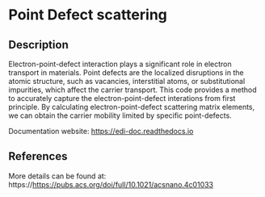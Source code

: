# Point Defect scattering

## Description
Electron-point-defect interaction plays a significant role in electron transport in materials. Point defects are the localized disruptions in the atomic structure, such as vacancies, interstitial atoms, or substitutional impurities, which affect the carrier transport. This code provides a method to accurately capture the electron-point-defect interations from first principle. By calculating electron-point-defect scattering matrix elements, we can obtain the carrier mobility limited by specific point-defects.

Documentation website: https://edi-doc.readthedocs.io

## References
More details can be found at: https://https://pubs.acs.org/doi/full/10.1021/acsnano.4c01033


